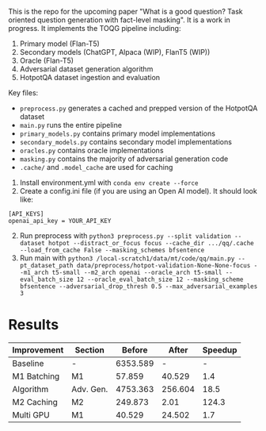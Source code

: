 This is the repo for the upcoming paper "What is a good question? Task oriented question generation with fact-level
masking". It is a work in progress. It implements the TOQG pipeline including:

1. Primary model (Flan-T5)
2. Secondary models (ChatGPT, Alpaca (WIP), FlanT5 (WIP))
3. Oracle (Flan-T5)
4. Adversarial dataset generation algorithm
5. HotpotQA dataset ingestion and evaluation

Key files:

- `preprocess.py` generates a cached and prepped version of the HotpotQA dataset
- `main.py` runs the entire pipeline
- `primary_models.py` contains primary model implementations
- `secondary_models.py` contains secondary model implementations
- `oracles.py` contains oracle implementations
- `masking.py` contains the majority of adversarial generation code
- `.cache/` and `.model_cache` are used for caching

1. Install environment.yml with `conda env create --force`
2. Create a config.ini file (if you are using an Open AI model). It should look like:

```
[API_KEYS]
openai_api_key = YOUR_API_KEY
```

2. Run preprocess with `python3 preprocess.py --split validation --dataset hotpot --distract_or_focus focus --cache_dir .../qq/.cache --load_from_cache False --masking_schemes bfsentence`
3. Run main with `python3 /local-scratch1/data/mt/code/qq/main.py --pt_dataset_path data/preprocess/hotpot-validation-None-None-focus --m1_arch t5-small --m2_arch openai --oracle_arch t5-small --eval_batch_size 12 --oracle_eval_batch_size 12 --masking_scheme bfsentence --adversarial_drop_thresh 0.5 --max_adversarial_examples 3`

# Results
| Improvement | Section    | Before     | After     | Speedup   | 
|-------------|------------|------------|-----------|-----------|
| Baseline    | -          | 6353.589   | -         | -         |
| M1 Batching | M1         | 57.859     | 40.529    | 1.4       |
| Algorithm   | Adv. Gen.  | 4753.363   | 256.604   | 18.5      |
| M2 Caching  | M2         | 249.873    | 2.01      | 124.3     |
| Multi GPU   | M1         | 40.529     | 24.502    | 1.7       |